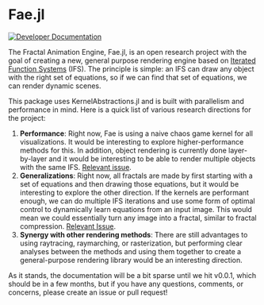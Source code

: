 # Fae.jl

[![Developer Documentation][docs-latest-img]][docs-url]

[docs-url]: https://www.leioslabs.com/Fable.jl/dev/
[docs-latest-img]: https://img.shields.io/badge/docs-dev-blue.svg

The Fractal Animation Engine, Fae.jl, is an open research project with the goal of creating a new, general purpose rendering engine based on [Iterated Function Systems](https://www.algorithm-archive.org/contents/IFS/IFS.html) (IFS).
The principle is simple: an IFS can draw any object with the right set of equations, so if we can find that set of equations, we can render dynamic scenes.

This package uses KernelAbstractions.jl and is built with parallelism and performance in mind.
Here is a quick list of various research directions for the project:

1. **Performance**: Right now, Fae is using a naive chaos game kernel for all visualizations. It would be interesting to explore higher-performance methods for this. In addition, object rendering is currently done layer-by-layer and it would be interesting to be able to render multiple objects with the same IFS. [Relevant issue](https://github.com/leios/Fae.jl/issues/2).
2. **Generalizations**: Right now, all fractals are made by first starting with a set of equations and then drawing those equations, but it would be interesting to explore the other direction. If the kernels are performant enough, we can do multiple IFS iterations and use some form of optimal control to dynamically learn equations from an input image. This would mean we could essentially turn any image into a fractal, similar to fractal compression. [Relevant Issue](https://github.com/leios/Fae.jl/issues/4).
3. **Synergy with other rendering methods**: There are still advantages to using raytracing, raymarching, or rasterization, but performing clear analyses between the methods and using them together to create a general-purpose rendering library would be an interesting direction.

As it stands, the documentation will be a bit sparse until we hit v0.0.1, which should be in a few months, but if you have any questions, comments, or concerns, please create an issue or pull request!
